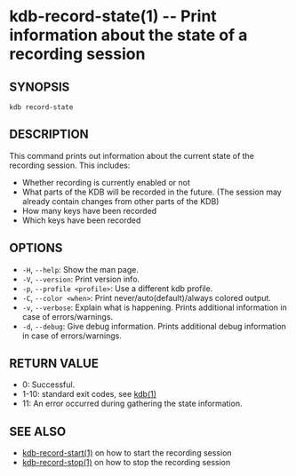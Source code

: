 # kdb-record-state(1) -- Print information about the state of a recording session

## SYNOPSIS

`kdb record-state`<br>

## DESCRIPTION

This command prints out information about the current state of the recording session.
This includes:

- Whether recording is currently enabled or not
- What parts of the KDB will be recorded in the future.
  (The session may already contain changes from other parts of the KDB)
- How many keys have been recorded
- Which keys have been recorded

## OPTIONS

- `-H`, `--help`:
  Show the man page.
- `-V`, `--version`:
  Print version info.
- `-p`, `--profile <profile>`:
  Use a different kdb profile.
- `-C`, `--color <when>`:
  Print never/auto(default)/always colored output.
- `-v`, `--verbose`:
  Explain what is happening. Prints additional information in case of errors/warnings.
- `-d`, `--debug`:
  Give debug information. Prints additional debug information in case of errors/warnings.

## RETURN VALUE

- 0:
  Successful.
- 1-10:
  standard exit codes, see [kdb(1)](kdb.md)
- 11:
  An error occurred during gathering the state information.

## SEE ALSO

- [kdb-record-start(1)](kdb-record-start.md) on how to start the recording session
- [kdb-record-stop(1)](kdb-record-stop.md) on how to stop the recording session
